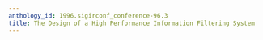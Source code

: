 ```yaml
---
anthology_id: 1996.sigirconf_conference-96.3
title: The Design of a High Performance Information Filtering System
---
```

